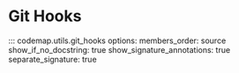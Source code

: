 # Git Hooks

::: codemap.utils.git_hooks
    options:
      members_order: source
      show_if_no_docstring: true
      show_signature_annotations: true
      separate_signature: true

